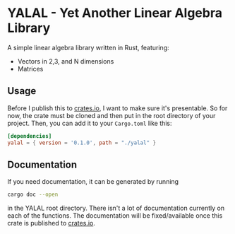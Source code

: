 # YALAL - Yet Another Linear Algebra Library
A simple linear algebra library written in Rust, featuring:
- Vectors in 2,3, and N dimensions
- Matrices

## Usage
Before I publish this to [crates.io](https://crates.io/), I want to make sure it's presentable. So for now, the crate must be cloned and then put in the root directory of your project. Then, you can add it to your `Cargo.toml` like this:
```toml
[dependencies]
yalal = { version = '0.1.0', path = "./yalal" }
```

## Documentation
If you need documentation, it can be generated by running
```bash
cargo doc --open
```
in the YALAL root directory.
There isn't a lot of documentation currently on each of the functions.
The documentation will be fixed/available once this crate is published to [crates.io](https://crates.io/).
